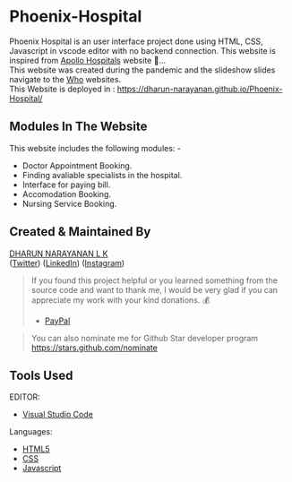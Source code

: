 # Phoenix-Hospital
Phoenix Hospital is an user interface project done using HTML, CSS, Javascript in vscode editor with no backend connection. This website is inspired from [Apollo Hospitals](https://www.apollohospitals.com/) website 🥰...<br>
This website was created during the pandemic and the slideshow slides navigate to the [Who](https://www.who.int/) websites.<br>
This Website is deployed in : https://dharun-narayanan.github.io/Phoenix-Hospital/ 

## Modules In The Website

This website includes the following modules: -
 - Doctor Appointment Booking.
 - Finding avaliable specialists in the hospital.
 - Interface for paying bill.
 - Accomodation Booking.
 - Nursing Service Booking.


## Created & Maintained By
 [DHARUN NARAYANAN L K](https://dharun-narayanan.github.io/me/) <br/>
([Twitter](https://twitter.com/dharun_official)) ([LinkedIn](https://www.linkedin.com/in/dharun-narayanan-l-k-407459197/))
([Instagram](https://www.instagram.com/_dharun_26/?hl=en)) <br/>


> If you found this project helpful or you learned something from the source code and want to thank me, I would be very glad if you can appreciate my work with your kind donations. :moneybag:
>
> * [PayPal](https://www.paypal.me/DHARUNNARAYANAN/)

> You can also nominate me for Github Star developer program https://stars.github.com/nominate

## Tools Used

EDITOR:
 - [Visual Studio Code](https://code.visualstudio.com/download)
 
Languages:
 - [HTML5](https://www.w3schools.com/html/)
 - [CSS](https://www.w3schools.com/css/)
 - [Javascript](https://www.w3schools.com/js/DEFAULT.asp)
